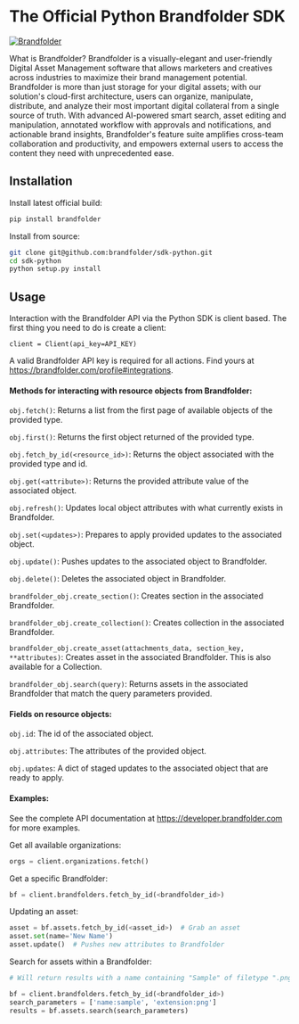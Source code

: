 # The Official Python Brandfolder SDK

[![Brandfolder](https://cdn.brandfolder.io/YUHW9ZNT/as/znoqr595/Primary_Brandfolder_Logo.png)](https://brandfolder.com)

What is Brandfolder?
Brandfolder is a visually-elegant and user-friendly Digital Asset Management software that allows marketers and creatives across industries to maximize their brand management potential. Brandfolder is more than just storage for your digital assets; with our solution's cloud-first architecture, users can organize, manipulate, distribute, and analyze their most important digital collateral from a single source of truth. With advanced AI-powered smart search, asset editing and manipulation, annotated workflow with approvals and notifications, and actionable brand insights, Brandfolder's feature suite amplifies cross-team collaboration and productivity, and empowers external users to access the content they need with unprecedented ease.

## Installation

Install latest official build:
```sh
pip install brandfolder
```

Install from source:
```sh
git clone git@github.com:brandfolder/sdk-python.git
cd sdk-python
python setup.py install
```

## Usage
Interaction with the Brandfolder API via the Python SDK is client based. The first thing you need to do
is create a client:

`client = Client(api_key=API_KEY)`

A valid Brandfolder API key is required for all actions. Find yours at https://brandfolder.com/profile#integrations.

#### Methods for interacting with resource objects from Brandfolder:

`obj.fetch()`: Returns a list from the first page of available objects of the provided type.

`obj.first()`: Returns the first object returned of the provided type.

`obj.fetch_by_id(<resource_id>)`: Returns the object associated with the provided type and id.

`obj.get(<attribute>)`: Returns the provided attribute value of the associated object.

`obj.refresh()`: Updates local object attributes with what currently exists in Brandfolder.

`obj.set(<updates>)`: Prepares to apply provided updates to the associated object.

`obj.update()`: Pushes updates to the associated object to Brandfolder.

`obj.delete()`: Deletes the associated object in Brandfolder.

`brandfolder_obj.create_section()`: Creates section in the associated Brandfolder.

`brandfolder_obj.create_collection()`: Creates collection in the associated Brandfolder.

`brandfolder_obj.create_asset(attachments_data, section_key, **attributes)`: Creates asset in the associated Brandfolder. This is also available for a Collection.

`brandfolder_obj.search(query)`: Returns assets in the associated Brandfolder that match the query parameters provided.

#### Fields on resource objects:
`obj.id`: The id of the associated object.

`obj.attributes`: The attributes of the provided object.

`obj.updates`: A dict of staged updates to the associated object that are ready to apply.


#### Examples:
See the complete API documentation at https://developer.brandfolder.com for more examples.

Get all available organizations:
```python
orgs = client.organizations.fetch()
```

Get a specific Brandfolder:
```python
bf = client.brandfolders.fetch_by_id(<brandfolder_id>)
```

Updating an asset:
```python
asset = bf.assets.fetch_by_id(<asset_id>)  # Grab an asset
asset.set(name='New Name')
asset.update()  # Pushes new attributes to Brandfolder
```

Search for assets within a Brandfolder:
```python
# Will return results with a name containing "Sample" of filetype ".png"

bf = client.brandfolders.fetch_by_id(<brandfolder_id>)
search_parameters = ['name:sample', 'extension:png']
results = bf.assets.search(search_parameters)
```
